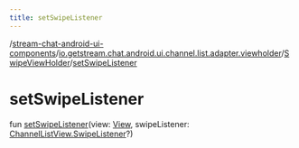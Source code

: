 ```yaml
---
title: setSwipeListener
---
```

/[stream-chat-android-ui-components](../../index.md)/[io.getstream.chat.android.ui.channel.list.adapter.viewholder](../index.md)/[SwipeViewHolder](index.md)/[setSwipeListener](setSwipeListener.md)  
  
  
  
# setSwipeListener  
fun [setSwipeListener](setSwipeListener.md)(view: [View](https://developer.android.com/reference/kotlin/android/view/View.html), swipeListener: [ChannelListView.SwipeListener](../../io.getstream.chat.android.ui.channel.list/ChannelListView/SwipeListener/index.md)?)
